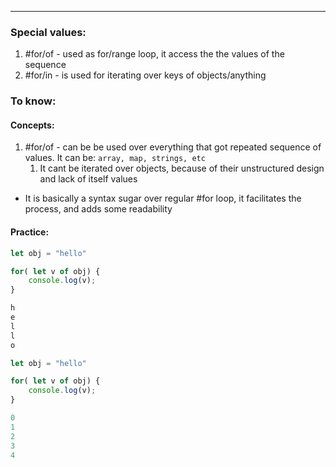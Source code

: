 ***
### Special values:
1. #for/of  - used as for/range loop, it access the the values of the sequence
2. #for/in - is used for iterating over keys of objects/anything 

### To know:

#### Concepts:
1. #for/of - can be be used over everything that got repeated sequence of values. It can be: `array, map, strings, etc`
	1. It cant be iterated over objects, because of their unstructured design and lack of itself values  
- It is basically a syntax sugar over regular #for loop, it facilitates the process, and adds some readability 
#### Practice:
```ts
let obj = "hello"

for( let v of obj) {
    console.log(v);
}

h
e
l
l
o
```

```ts
let obj = "hello"

for( let v of obj) {
    console.log(v);
}

0
1
2
3
4
```